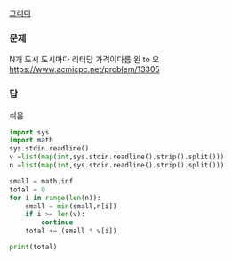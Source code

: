 [그리디](../theory/그리디.md)
### 문제
N개 도시
도시마다 리터당 가격이다름
왼 to 오
https://www.acmicpc.net/problem/13305
### 답
쉬움
```python
import sys
import math
sys.stdin.readline()
v =list(map(int,sys.stdin.readline().strip().split()))
n =list(map(int,sys.stdin.readline().strip().split()))

small = math.inf
total = 0
for i in range(len(n)):
    small = min(small,n[i])
    if i >= len(v):
        continue
    total += (small * v[i])

print(total)
```
